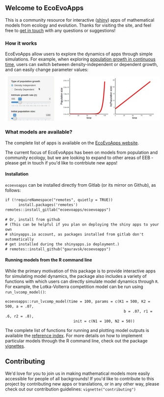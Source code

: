 ## Welcome to EcoEvoApps

This is a community resource for interactive ([shiny](https://shiny.rstudio.com/)) apps of mathematical models from ecology and evolution. Thanks for visiting the site, and feel free to [get in touch](mailto:ecoevoapps@gmail.com) with any questions or suggestions!

### How it works

EcoEvoApps allow users to explore the dynamics of apps through simple simulations. For example, when exploring [population growth in continuous time](), users can switch between density-independent or dependent growth, and can easily change parameter values: 


![animation of users switching between density dependent and independent growth in population growth app](man/figures/logistic.gif)

### What models are available? 

The complete list of apps is available on the [EcoEvoApps website](https://ecoevoapps.gitlab.io/app-collection/). 

The current focus of EcoEvoApps has been on models from population and community ecology, but we are looking to expand to other areas of EEB - please get in touch if you'd like to contrbiute new apps!


#### Installation

`ecoevoapps` can be installed directly from Gitlab (or its mirror on Github), as follows:

```
if (!requireNamespace("remotes", quietly = TRUE))
      install.packages('remotes')
remotes::install_gitlab("ecoevoapps/ecoevoapps")

# Or, install from github
# (This can be helpful if you plan on deploying the shiny apps to your own
# shinyapps.io account, as packages installed from gitlab don't automatically
# get installed during the shinyapps.io deployment.)
# remotes::install_github("gauravsk/ecoevoapps")
```


#### Running models from the R command line

While the primary motivation of this package is to provide interactive apps for simulating model dynamics, the package also includes a variety of functions with which users can directly simulate model dynamics through `R`. For example, the Lotka-Volterra competition model can be run using `run_lvcomp_model()`:

```
ecoevoapps::run_lvcomp_model(time = 100, params = c(K1 = 500, K2 = 500, a = .07, 
                                                      b = .07, r1 = .6, r2 = .8), 
                               init = c(N1 = 100, N2 = 50))
```

The complete list of functions for running and plotting model outputs is available the [reference index](reference/index.html). For more details on how to implement particular models through the R command line, check out the package [vignettes](articles/index.html).

## Contributing

We'd love for you to join us in making mathematical models more easily accessible for people of all backgrounds! If you'd like to contribute to this project by contributing new apps or translations, or in any other way, please check out our contribution guidelines: `vignette("contributing")`



